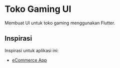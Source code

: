 # Toko Gaming UI

Membuat UI untuk toko gaming menggunakan Flutter.

## Inspirasi

Inspirasi untuk aplikasi ini:

- [eCommerce App](https://dribbble.com/shots/16446073-eCommerce-App)
